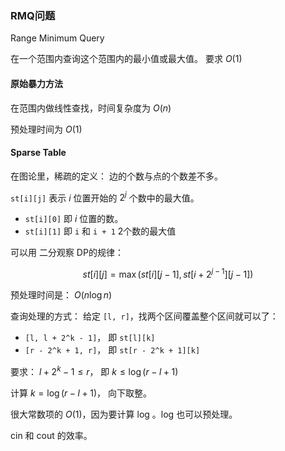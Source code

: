 

### RMQ问题

Range Minimum Query

在一个范围内查询这个范围内的最小值或最大值。 要求 $O(1)$


#### 原始暴力方法

在范围内做线性查找，时间复杂度为 $O(n)$

预处理时间为 $O(1)$


#### Sparse Table



在图论里，稀疏的定义： 边的个数与点的个数差不多。

`st[i][j]` 表示 $i$ 位置开始的 $2^j$ 个数中的最大值。

- `st[i][0]` 即 $i$ 位置的数。
- `st[i][1]` 即 `i` 和 `i + 1` 2个数的最大值

可以用 二分观察 DP的规律：

$$ st[i][j] = \max{(st[i][j - 1], st[i + 2^{j - 1}][j - 1])}$$

预处理时间是：  $O(n\log n)$

查询处理的方式： 给定 `[l, r]`，找两个区间覆盖整个区间就可以了：

- `[l, l + 2^k - 1]`， 即 `st[l][k]`
- `[r - 2^k + 1, r]`， 即 `st[r - 2^k + 1][k]`

要求： $l + 2^k - 1 \leq r$， 即 $k \leq \log{(r - l + 1)}$

计算 $k = \log{(r - l + 1)}$， 向下取整。

很大常数项的 $O(1)$，因为要计算 log 。log 也可以预处理。


cin 和 cout 的效率。
